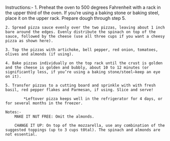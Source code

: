 Instructions:- 
    1. Preheat the oven to 500 degrees Fahrenheit with a rack in the upper third of the oven. If you’re using a baking stone or baking steel, place it on the upper rack. Prepare dough through step 5.

    2. Spread pizza sauce evenly over the two pizzas, leaving about 1 inch bare around the edges. Evenly distribute the spinach on top of the sauce, followed by the cheese (use all three cups if you want a cheesy pizza as shown here).

    3. Top the pizzas with artichoke, bell pepper, red onion, tomatoes, olives and almonds (if using).

    4. Bake pizzas individually on the top rack until the crust is golden and the cheese is golden and bubbly, about 10 to 12 minutes (or significantly less, if you’re using a baking stone/steel—keep an eye on it).

    5. Transfer pizzas to a cutting board and sprinkle with with fresh basil, red pepper flakes and Parmesan, if using. Slice and serve! 
        
            *Leftover pizza keeps well in the refrigerator for 4 days, or for several months in the freezer.

    Notes:-  
        MAKE IT NUT FREE: Omit the almonds.

        CHANGE IT UP: On top of the mozzarella, use any combination of the suggested toppings (up to 3 cups t0tal). The spinach and almonds are not essential.